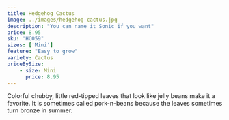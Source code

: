 ```yaml
---
title: Hedgehog Cactus
image: ../images/hedgehog-cactus.jpg
description: "You can name it Sonic if you want"
price: 8.95
sku: "HC059"
sizes: ['Mini']
feature: "Easy to grow"
variety: Cactus
priceBySize: 
    - size: Mini
      price: 8.95
---
```


Colorful chubby, little red-tipped leaves that look like jelly beans make it a favorite. It is sometimes called pork-n-beans because the leaves sometimes turn bronze in summer.